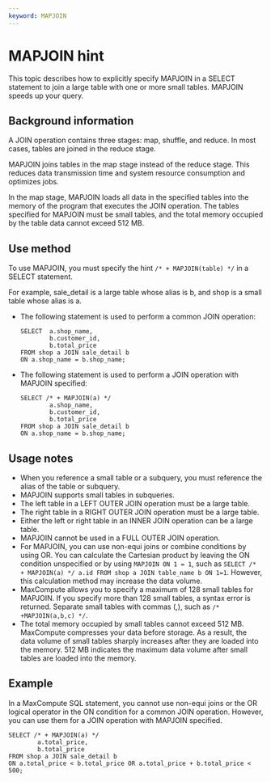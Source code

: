 ```yaml
---
keyword: MAPJOIN
---
```


# MAPJOIN hint

This topic describes how to explicitly specify MAPJOIN in a SELECT statement to join a large table with one or more small tables. MAPJOIN speeds up your query.

## Background information

A JOIN operation contains three stages: map, shuffle, and reduce. In most cases, tables are joined in the reduce stage.

MAPJOIN joins tables in the map stage instead of the reduce stage. This reduces data transmission time and system resource consumption and optimizes jobs.

In the map stage, MAPJOIN loads all data in the specified tables into the memory of the program that executes the JOIN operation. The tables specified for MAPJOIN must be small tables, and the total memory occupied by the table data cannot exceed 512 MB.

## Use method

To use MAPJOIN, you must specify the hint `/* + MAPJOIN(table) */` in a SELECT statement.

For example, sale\_detail is a large table whose alias is b, and shop is a small table whose alias is a.

-   The following statement is used to perform a common JOIN operation:

    ```
    SELECT  a.shop_name,
            b.customer_id,
            b.total_price
    FROM shop a JOIN sale_detail b
    ON a.shop_name = b.shop_name;
    ```

-   The following statement is used to perform a JOIN operation with MAPJOIN specified:

    ```
    SELECT /* + MAPJOIN(a) */
            a.shop_name,
            b.customer_id,
            b.total_price
    FROM shop a JOIN sale_detail b
    ON a.shop_name = b.shop_name;
    ```


## Usage notes

-   When you reference a small table or a subquery, you must reference the alias of the table or subquery.
-   MAPJOIN supports small tables in subqueries.
-   The left table in a LEFT OUTER JOIN operation must be a large table.
-   The right table in a RIGHT OUTER JOIN operation must be a large table.
-   Either the left or right table in an INNER JOIN operation can be a large table.
-   MAPJOIN cannot be used in a FULL OUTER JOIN operation.
-   For MAPJOIN, you can use non-equi joins or combine conditions by using OR. You can calculate the Cartesian product by leaving the ON condition unspecified or by using `MAPJOIN ON 1 = 1`, such as `SELECT /* + MAPJOIN(a) */ a.id FROM shop a JOIN table_name b ON 1=1`. However, this calculation method may increase the data volume.
-   MaxCompute allows you to specify a maximum of 128 small tables for MAPJOIN. If you specify more than 128 small tables, a syntax error is returned. Separate small tables with commas \(,\), such as `/* +MAPJOIN(a,b,c) */`.
-   The total memory occupied by small tables cannot exceed 512 MB. MaxCompute compresses your data before storage. As a result, the data volume of small tables sharply increases after they are loaded into the memory. 512 MB indicates the maximum data volume after small tables are loaded into the memory.

## Example

In a MaxCompute SQL statement, you cannot use non-equi joins or the OR logical operator in the ON condition for a common JOIN operation. However, you can use them for a JOIN operation with MAPJOIN specified.

```
SELECT /* + MAPJOIN(a) */
        a.total_price,
        b.total_price
FROM shop a JOIN sale_detail b
ON a.total_price < b.total_price OR a.total_price + b.total_price < 500;
```

